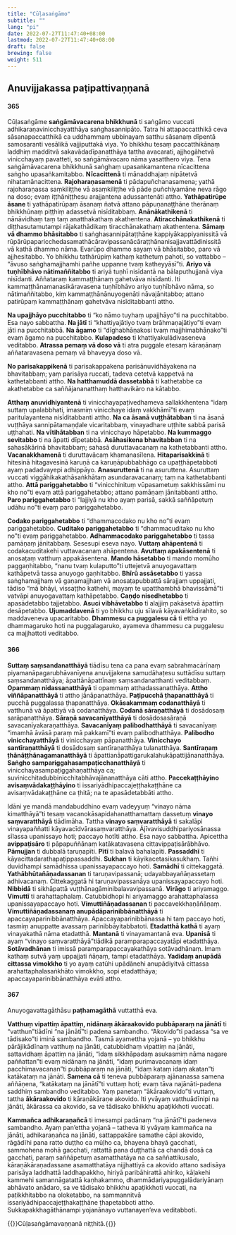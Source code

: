 ```yaml
---
title: "Cūḷasaṅgāmo"
subtitle: ""
lang: "pi"
date: 2022-07-27T11:47:40+08:00
lastmod: 2022-07-27T11:47:40+08:00
draft: false
brewing: false
weight: 511
---
```


## Anuvijjakassa paṭipattivaṇṇanā

#### 365

Cūḷasaṅgāme **saṅgāmāvacarena bhikkhunā** ti saṅgāmo vuccati adhikaraṇavinicchayatthāya saṅghasannipāto. Tatra hi attapaccatthikā ceva sāsanapaccatthikā ca uddhammaṃ ubbinayaṃ satthu sāsanaṃ dīpentā samosaranti vesālikā vajjiputtakā viya. Yo bhikkhu tesaṃ paccatthikānaṃ laddhiṃ madditvā sakavādadīpanatthāya tattha avacarati, ajjhogāhetvā vinicchayaṃ pavatteti, so saṅgāmāvacaro nāma yasatthero viya. Tena saṅgāmāvacarena bhikkhunā saṅghaṃ upasaṅkamantena nīcacittena saṅgho upasaṅkamitabbo. **Nīcacittenā** ti mānaddhajaṃ nipātetvā nihatamānacittena. **Rajoharaṇasamenā** ti pādapuñchanasamena; yathā rajoharaṇassa saṃkiliṭṭhe vā asaṃkiliṭṭhe vā pāde puñchiyamāne neva rāgo na doso; evaṃ iṭṭhāniṭṭhesu arajjantena adussantenāti attho. **Yathāpatirūpe āsane** ti yathāpatirūpaṃ āsanaṃ ñatvā attano pāpuṇanaṭṭhāne therānaṃ bhikkhūnaṃ piṭṭhiṃ adassetvā nisīditabbaṃ. **Anānākathikenā** ti nānāvidhaṃ taṃ taṃ anatthakathaṃ akathentena. **Atiracchānakathikenā** ti diṭṭhasutamutampi rājakathādikaṃ tiracchānakathaṃ akathentena. **Sāmaṃ vā dhammo bhāsitabbo** ti saṅghasannipātaṭṭhāne kappiyākappiyanissitā vā rūpārūpaparicchedasamathācāravipassanācāraṭṭhānanisajjavattādinissitā vā kathā dhammo nāma. Evarūpo dhammo sayaṃ vā bhāsitabbo, paro vā ajjhesitabbo. Yo bhikkhu tathārūpiṃ kathaṃ kathetuṃ pahoti, so vattabbo – “āvuso saṅghamajjhamhi pañhe uppanne tvaṃ katheyyāsī”ti. **Ariyo vā tuṇhībhāvo nātimaññitabbo** ti ariyā tuṇhī nisīdantā na bālaputhujjanā viya nisīdanti. Aññataraṃ kammaṭṭhānaṃ gahetvāva nisīdanti. Iti kammaṭṭhānamanasikāravasena tuṇhībhāvo ariyo tuṇhībhāvo nāma, so nātimaññitabbo, kiṃ kammaṭṭhānānuyogenāti nāvajānitabbo; attano patirūpaṃ kammaṭṭhānaṃ gahetvāva nisīditabbanti attho.

**Na upajjhāyo pucchitabbo** ti “ko nāmo tuyhaṃ upajjhāyo”ti na pucchitabbo. Esa nayo sabbattha. **Na jātī** ti “khattiyajātiyo tvaṃ brāhmaṇajātiyo”ti evaṃ jāti na pucchitabbā. **Na āgamo** ti “dīghabhāṇakosi tvaṃ majjhimabhāṇako”ti evaṃ āgamo na pucchitabbo. **Kulapadeso** ti khattiyakulādivaseneva veditabbo. **Atrassa pemaṃ vā doso vā** ti atra puggale etesaṃ kāraṇānaṃ aññataravasena pemaṃ vā bhaveyya doso vā.

**No parisakappikenā** ti parisakappakena parisānuvidhāyakena na bhavitabbaṃ; yaṃ parisāya ruccati, tadeva cetetvā kappetvā na kathetabbanti attho. **Na hatthamuddā dassetabbā** ti kathetabbe ca akathetabbe ca saññājananatthaṃ hatthavikāro na kātabbo.

**Atthaṃ anuvidhiyantenā** ti vinicchayapaṭivedhameva sallakkhentena “idaṃ suttaṃ upalabbhati, imasmiṃ vinicchaye idaṃ vakkhāmī”ti evaṃ paritulayantena nisīditabbanti attho. **Na ca āsanā vuṭṭhātabban** ti na āsanā vuṭṭhāya sannipātamaṇḍale vicaritabbaṃ, vinayadhare uṭṭhite sabbā parisā uṭṭhahati. **Na vītihātabban** ti na vinicchayo hāpetabbo. **Na kummaggo sevitabbo** ti na āpatti dīpetabbā. **Asāhasikena bhavitabban** ti na sahasākārinā bhavitabbaṃ; sahasā duruttavacanaṃ na kathetabbanti attho. **Vacanakkhamenā** ti duruttavācaṃ khamanasīlena. **Hitaparisakkinā** ti hitesinā hitagavesinā karuṇā ca karuṇāpubbabhāgo ca upaṭṭhāpetabboti ayaṃ padadvayepi adhippāyo. **Anasuruttenā** ti na asuruttena. Asuruttaṃ vuccati viggāhikakathāsaṅkhātaṃ asundaravacanaṃ; taṃ na kathetabbanti attho. **Attā pariggahetabbo** ti “vinicchinituṃ vūpasametuṃ sakkhissāmi nu kho no”ti evaṃ attā pariggahetabbo; attano pamāṇaṃ jānitabbanti attho. **Paro pariggahetabbo** ti “lajjiyā nu kho ayaṃ parisā, sakkā saññāpetuṃ udāhu no”ti evaṃ paro pariggahetabbo.

**Codako pariggahetabbo** ti “dhammacodako nu kho no”ti evaṃ pariggahetabbo. **Cuditako pariggahetabbo** ti “dhammacuditako nu kho no”ti evaṃ pariggahetabbo. **Adhammacodako pariggahetabbo** ti tassa pamāṇaṃ jānitabbaṃ. Sesesupi eseva nayo. **Vuttaṃ ahāpentenā** ti codakacuditakehi vuttavacanaṃ ahāpentena. **Avuttaṃ apakāsentenā** ti anosaṭaṃ vatthuṃ appakāsentena. **Mando hāsetabbo** ti mando momūho paggaṇhitabbo, “nanu tvaṃ kulaputto”ti uttejetvā anuyogavattaṃ kathāpetvā tassa anuyogo gaṇhitabbo. **Bhīrū assāsetabbo** ti yassa saṅghamajjhaṃ vā gaṇamajjhaṃ vā anosaṭapubbattā sārajjaṃ uppajjati, tādiso “mā bhāyi, vissaṭṭho kathehi, mayaṃ te upatthambhā bhavissāmā”ti vatvāpi anuyogavattaṃ kathāpetabbo. **Caṇḍo nisedhetabbo** ti apasādetabbo tajjetabbo. **Asuci vibhāvetabbo** ti alajjiṃ pakāsetvā āpattiṃ desāpetabbo. **Ujumaddavenā** ti yo bhikkhu uju sīlavā kāyavaṅkādirahito, so maddaveneva upacaritabbo. **Dhammesu ca puggalesu cā** ti ettha yo dhammagaruko hoti na puggalagaruko, ayameva dhammesu ca puggalesu ca majjhattoti veditabbo.

#### 366

**Suttaṃ saṃsandanatthāyā** tiādīsu tena ca pana evaṃ sabrahmacārīnaṃ piyamanāpagarubhāvanīyena anuvijjakena samudāhaṭesu suttādīsu suttaṃ saṃsandanatthāya; āpattānāpattīnaṃ saṃsandanatthanti veditabbaṃ. **Opammaṃ nidassanatthāyā** ti opammaṃ atthadassanatthāya. **Attho viññāpanatthāyā** ti attho jānāpanatthāya. **Paṭipucchā ṭhapanatthāyā** ti pucchā puggalassa ṭhapanatthāya. **Okāsakammaṃ codanatthāyā** ti vatthunā vā āpattiyā vā codanatthāya. **Codanā sāraṇatthāyā** ti dosādosaṃ sarāpanatthāya. **Sāraṇā savacanīyatthāyā** ti dosādosasāraṇā savacanīyakaraṇatthāya. **Savacanīyaṃ palibodhatthāyā** ti savacanīyaṃ “imamhā āvāsā paraṃ mā pakkamī”ti evaṃ palibodhatthāya. **Palibodho vinicchayatthāyā** ti vinicchayaṃ pāpanatthāya. **Vinicchayo santīraṇatthāyā** ti dosādosaṃ santīraṇatthāya tulanatthāya. **Santīraṇaṃ ṭhānāṭṭhānagamanatthāyā** ti āpattianāpattigarukalahukāpattijānanatthāya. **Saṅgho sampariggahasampaṭicchanatthāyā** ti vinicchayasampaṭiggahaṇatthāya ca; suvinicchitadubbinicchitabhāvajānanatthāya cāti attho. **Paccekaṭṭhāyino avisaṃvādakaṭṭhāyino** ti issariyādhipaccajeṭṭhakaṭṭhāne ca avisaṃvādakaṭṭhāne ca ṭhitā; na te apasādetabbāti attho.

Idāni ye mandā mandabuddhino evaṃ vadeyyuṃ “vinayo nāma kimatthāyā”ti tesaṃ vacanokāsapidahanatthamattaṃ dassetuṃ **vinayo saṃvaratthāyā** tiādimāha. Tattha **vinayo saṃvaratthāyā** ti sakalāpi vinayapaññatti kāyavacīdvārasaṃvaratthāya. Ājīvavisuddhipariyosānassa sīlassa upanissayo hoti; paccayo hotīti attho. Esa nayo sabbattha. Apicettha **avippaṭisāro** ti pāpapuññānaṃ katākatavasena cittavippaṭisārābhāvo. **Pāmujjan** ti dubbalā taruṇapīti. **Pītī** ti balavā bahalapīti. **Passaddhī** ti kāyacittadarathapaṭippassaddhi. **Sukhan** ti kāyikacetasikasukhaṃ. Tañhi duvidhampi samādhissa upanissayapaccayo hoti. **Samādhī** ti cittekaggatā. **Yathābhūtañāṇadassanan** ti taruṇavipassanā; udayabbayañāṇassetaṃ adhivacanaṃ. Cittekaggatā hi taruṇavipassanāya upanissayapaccayo hoti. **Nibbidā** ti sikhāpattā vuṭṭhānagāminibalavavipassanā. **Virāgo** ti ariyamaggo. **Vimuttī** ti arahattaphalaṃ. Catubbidhopi hi ariyamaggo arahattaphalassa upanissayapaccayo hoti. **Vimuttiñāṇadassanan** ti paccavekkhaṇāñāṇaṃ. **Vimuttiñāṇadassanaṃ anupādāparinibbānatthāyā** ti apaccayaparinibbānatthāya. Apaccayaparinibbānassa hi taṃ paccayo hoti, tasmiṃ anuppatte avassaṃ parinibbāyitabbatoti. **Etadatthā kathā** ti ayaṃ vinayakathā nāma etadatthā. **Mantanā** ti vinayamantanā eva. **Upanisā** ti ayaṃ “vinayo saṃvaratthāyā”tiādikā paramparapaccayatāpi etadatthāya. **Sotāvadhānan** ti imissā paramparapaccayakathāya sotāvadhānaṃ. Imaṃ kathaṃ sutvā yaṃ uppajjati ñāṇaṃ, tampi etadatthāya. **Yadidaṃ anupādā cittassa vimokkho** ti yo ayaṃ catūhi upādānehi anupādiyitvā cittassa arahattaphalasaṅkhāto vimokkho, sopi etadatthāya; apaccayaparinibbānatthāya evāti attho.

#### 367

Anuyogavattagāthāsu **paṭhamagāthā** vuttatthā eva.

**Vatthuṃ vipattiṃ āpattiṃ, nidānaṃ ākāraakovido pubbāparaṃ na jānātī** ti “vatthun”tiādīni “na jānātī”ti padena sambandho. “Akovido”ti padassa “sa ve tādisako”ti iminā sambandho. Tasmā ayamettha yojanā – yo bhikkhu pārājikādīnaṃ vatthuṃ na jānāti, catubbidhaṃ vipattiṃ na jānāti, sattavidhaṃ āpattiṃ na jānāti, “idaṃ sikkhāpadaṃ asukasmiṃ nāma nagare paññattan”ti evaṃ nidānaṃ na jānāti, “idaṃ purimavacanaṃ idaṃ pacchimavacanan”ti pubbāparaṃ na jānāti, “idaṃ kataṃ idaṃ akatan”ti katākataṃ na jānāti. **Samena cā** ti teneva pubbāparaṃ ajānanassa samena aññāṇena, “katākataṃ na jānātī”ti vuttaṃ hoti; evaṃ tāva najānāti-padena saddhiṃ sambandho veditabbo. Yaṃ panetaṃ “ākāraakovido”ti vuttaṃ, tattha **ākāraakovido** ti kāraṇākāraṇe akovido. Iti yvāyaṃ vatthuādīnipi na jānāti, ākārassa ca akovido, sa ve tādisako bhikkhu apaṭikkhoti vuccati.

**Kammañca adhikaraṇañcā** ti imesampi padānaṃ “na jānātī”ti padeneva sambandho. Ayaṃ pan’ettha yojanā – tatheva iti yvāyaṃ kammañca na jānāti, adhikaraṇañca na jānāti, sattappakāre samathe cāpi akovido, rāgādīhi pana ratto duṭṭho ca mūḷho ca, bhayena bhayā gacchati, sammohena mohā gacchati, rattattā pana duṭṭhattā ca chandā dosā ca gacchati, paraṃ saññāpetuṃ asamatthatāya na ca saññattikusalo, kāraṇākāraṇadassane asamatthatāya nijjhattiyā ca akovido attano sadisāya parisāya laddhattā laddhapakkho, hiriyā paribāhirattā ahiriko, kāḷakehi kammehi samannāgatattā kaṇhakammo, dhammādariyapuggalādariyānaṃ abhāvato anādaro, sa ve tādisako bhikkhu apaṭikkhoti vuccati, na paṭikkhitabbo na oloketabbo, na sammannitvā issariyādhipaccajeṭṭhakaṭṭhāne ṭhapetabboti attho. Sukkapakkhagāthānampi yojanānayo vuttanayen’eva veditabboti.

{{<eof>}}Cūḷasaṅgāmavaṇṇanā niṭṭhitā.{{</eof>}}
